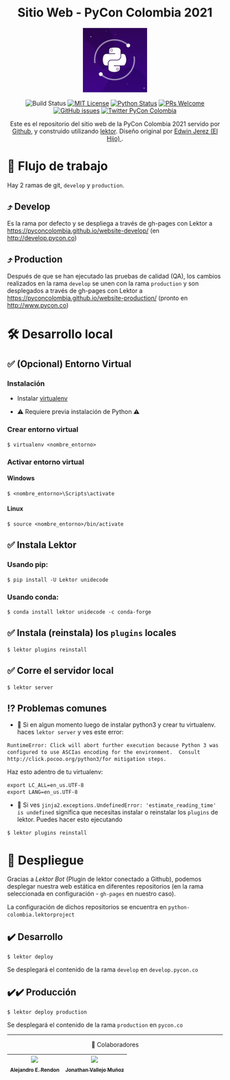 <div align="center">

# Sitio Web - PyCon Colombia 2021

<a href="https://github.com/PyConColombia">
  <img width="150" src="assets/static/img/opimage.jpg">
</a>

![Build Status][build-badge]
[![MIT License][license-badge]][LICENSE]
[![Python Status](https://img.shields.io/badge/Python-%33.7-blue.svg?longCache=true&style=flat-square)](https://www.python.org/)
[![PRs Welcome][prs-badge]][prs] 
[![GitHub issues](https://img.shields.io/github/issues/PyConColombia/website-2019.svg?style=flat-square)](https://github.com/PyConColombia/website-2021/issues)
[![Twitter PyCon Colombia](https://img.shields.io/twitter/url/http/shields.io.svg?style=social)](https://twitter.com/pyconcolombia)

Este es el repositorio del sitio web de la PyCon Colombia 2021 servido por
[Github](https://pyconcolombia.github.io/website-develop/), y
construido utilizando [lektor](https://www.getlektor.com). Diseño original por [Edwin Jerez (El Hijo)
](https://github.com/soyelhijo).
</div>

# 🔀 Flujo de trabajo

Hay 2 ramas de git, `develop` y `production`.

## ⤴️ Develop

Es la rama por defecto y se despliega a través de gh-pages con Lektor a
https://pyconcolombia.github.io/website-develop/
(en http://develop.pycon.co)

## ⤴️ Production

Después de que se han ejecutado las pruebas de calidad (QA), los cambios
realizados en la rama `develop` se unen con la rama `production` y son
desplegados a través de gh-pages con Lektor a 
https://pyconcolombia.github.io/website-production/
(pronto en http://www.pycon.co)

# 🛠 Desarrollo local

## ✅ (Opcional) Entorno Virtual

### Instalación

* Instalar [virtualenv](https://virtualenv.pypa.io/en/stable/installation/)

* ⚠️️ Requiere previa instalación de Python ⚠️

### Crear entorno virtual

```
$ virtualenv <nombre_entorno>
```

### Activar entorno virtual

#### Windows

```
$ <nombre_entorno>\Scripts\activate
```

#### Linux

```
$ source <nombre_entorno>/bin/activate
```

## ✅ Instala Lektor

### Usando pip:
```
$ pip install -U Lektor unidecode
```

### Usando conda:

```
$ conda install lektor unidecode -c conda-forge
```

## ✅ Instala (reinstala) los `plugins` locales

```
$ lektor plugins reinstall
```

## ✅ Corre el servidor local

```
$ lektor server
```

## ⁉️ Problemas comunes

* 🔴 Si en algun momento luego de instalar python3 y crear tu virtualenv. haces `lektor server` y ves este error:

```
RuntimeError: Click will abort further execution because Python 3 was configured to use ASCIas encoding for the environment.  Consult http://click.pocoo.org/python3/for mitigation steps.
```
Haz esto adentro de tu virtualenv:
```
export LC_ALL=en_us.UTF-8
export LANG=en_us.UTF-8
```

* 🔴 Si ves `jinja2.exceptions.UndefinedError: 'estimate_reading_time' is undefined` significa que necesitas instalar o reinstalar los `plugins` de lektor. Puedes hacer esto ejecutando

```
$ lektor plugins reinstall
```

# 🚀 Despliegue

Gracias a _Lektor Bot_ (Plugin de lektor conectado a Github), podemos desplegar nuestra web estática en diferentes repositorios (en la rama seleccionada en configuración - `gh-pages` en nuestro caso).

La configuración de dichos repositorios se encuentra en `python-colombia.lektorproject`

## ✔️ Desarrollo

```
$ lektor deploy
```

Se desplegará el contenido de la rama `develop` en `develop.pycon.co`

## ✔️✔️ Producción

```
$ lektor deploy production
```

Se desplegará el contenido de la rama `production` en `pycon.co`

___
<div align="center">

💪 Colaboradores

| [<img src="https://avatars3.githubusercontent.com/u/14989202?s=400&v=4" width="100px;"/><br /><sub><b>Alejandro E. Rendon</b></sub>](https://github.com/arendondiosa) | [<img src="https://avatars2.githubusercontent.com/u/5959590?s=400&v=4" width="100px;"/><br /><sub><b>Jonathan Vallejo Muñoz</b></sub>](https://github.com/jonathanvm13) | 
| :---: | :---: |

</div>

[build-badge]: https://github.com/PyConColombia/website-2021/workflows/Develop%20CI/badge.svg?branch=develop
[license-badge]: https://img.shields.io/npm/l/all-contributors.svg?style=flat-square
[license]: https://github.com/PyConColombia/website-2021/blob/develop/LICENSE
[prs-badge]: https://img.shields.io/badge/Issues-welcome-brightgreen.svg?style=flat-square
[prs]: https://github.com/PyConColombia/website-2021/issues/new